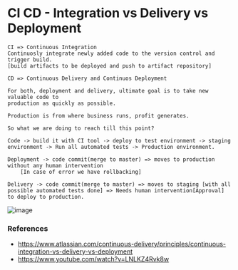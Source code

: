 # CI CD - Integration vs Delivery vs Deployment

```
CI => Continuous Integration
Continuosly integrate newly added code to the version control and trigger build.
[build artifacts to be deployed and push to artifact repository]
```
```
CD => Continuous Delivery and Continuos Deployment
```
```
For both, deployment and delivery, ultimate goal is to take new valuable code to 
production as quickly as possible.

Production is from where business runs, profit generates.

So what we are doing to reach till this point?
```
```
Code -> build it with CI tool -> deploy to test environment -> staging environment -> Run all automated tests -> Production environment.
```

```
Deployment -> code commit(merge to master) => moves to production without any human intervention
    [In case of error we have rollbacking]

Delivery -> code commit(merge to master) => moves to staging [with all possible automated tests done] => Needs human intervention[Approval] to deploy to production.
```

![image](https://user-images.githubusercontent.com/76727343/217778446-0ea0898d-11e4-4e70-82d6-e8bc51f6fb1c.png)


### References
- https://www.atlassian.com/continuous-delivery/principles/continuous-integration-vs-delivery-vs-deployment
- https://www.youtube.com/watch?v=LNLKZ4Rvk8w

